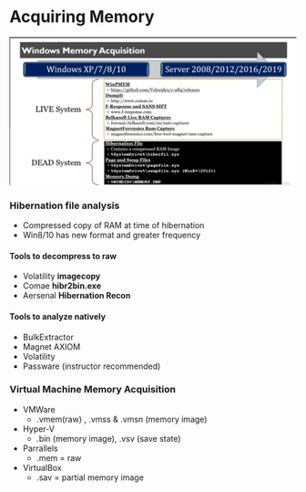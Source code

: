 # Acquiring Memory



![](<../../.gitbook/assets/image (27).png>)

### Hibernation file analysis

* Compressed copy of RAM at time of hibernation
* Win8/10 has new format and greater frequency

#### Tools to decompress to raw

* Volatility **imagecopy**
* Comae **hibr2bin.exe**
* Aersenal **Hibernation Recon**

#### Tools to analyze natively

* BulkExtractor
* Magnet AXIOM
* Volatility
* Passware (instructor recommended)

### Virtual Machine Memory Acquisition

* VMWare
  * .vmem(raw) , .vmss & .vmsn (memory image)
* Hyper-V
  * .bin (memory image), .vsv (save state)
* Parrallels
  * .mem = raw
* VirtualBox
  * .sav = partial memory image

